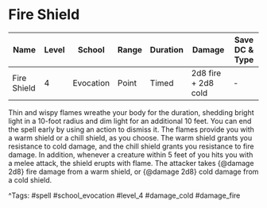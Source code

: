 # Fire Shield

| Name | Level | School | Range | Duration | Damage | Save DC & Type |
|------|-------|--------|-------|----------|--------|----------------|
| Fire Shield | 4 | Evocation | Point | Timed | 2d8 fire + 2d8 cold | - |

Thin and wispy flames wreathe your body for the duration, shedding bright light in a 10-foot radius and dim light for an additional 10 feet. You can end the spell early by using an action to dismiss it. The flames provide you with a warm shield or a chill shield, as you choose. The warm shield grants you resistance to cold damage, and the chill shield grants you resistance to fire damage. In addition, whenever a creature within 5 feet of you hits you with a melee attack, the shield erupts with flame. The attacker takes {@damage 2d8} fire damage from a warm shield, or {@damage 2d8} cold damage from a cold shield.

^Tags: #spell #school_evocation #level_4 #damage_cold #damage_fire